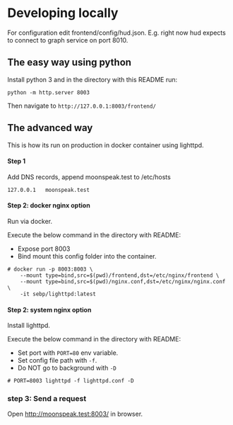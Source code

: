 # Developing locally

For configuration edit frontend/config/hud.json.
E.g. right now hud expects to connect to graph service on port 8010.

## The easy way using python

Install python 3 and in the directory with this README run:
```
python -m http.server 8003
```

Then navigate to `http://127.0.0.1:8003/frontend/`


## The advanced way

This is how its run on production in docker container using lighttpd.

#### Step 1

Add DNS records, append moonspeak.test to /etc/hosts
```
127.0.0.1	moonspeak.test
```

#### Step 2: docker nginx option

Run via docker. 

Execute the below command in the directory with README:

- Expose port 8003
- Bind mount this config folder into the container.

```
# docker run -p 8003:8003 \
    --mount type=bind,src=$(pwd)/frontend,dst=/etc/nginx/frontend \
    --mount type=bind,src=$(pwd)/nginx.conf,dst=/etc/nginx/nginx.conf \
    -it sebp/lighttpd:latest
```


#### Step 2: system nginx option

Install lighttpd. 

Execute the below command in the directory with README:

- Set port with `PORT=80` env variable.
- Set config file path with `-f`.
- Do NOT go to background with `-D`

```
# PORT=8003 lighttpd -f lighttpd.conf -D
```


### step 3: Send a request

Open http://moonspeak.test:8003/ in browser.
